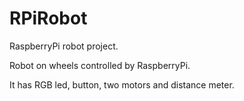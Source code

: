 # RPiRobot

RaspberryPi robot project.

Robot on wheels controlled by RaspberryPi. 

It has RGB led, button, two motors and distance meter.

